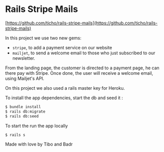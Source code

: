 # Rails Stripe Mails

[https://github.com/ticho/rails-stripe-mails](https://github.com/ticho/rails-stripe-mails)

In this project we use two new gems:
  - `stripe`, to add a payment service on our website
  - `mailjet`, to send a welcome email to those who just subscribed to our newsletter.

From the landing page, the customer is directed to a payment page, he can there pay with Stripe. Once done, the user will receive a welcome email, using Mailjet's API.

On this project we also used a rails master key for Heroku.

To install the app dependencies, start the db and seed it :
```sh
$ bundle install
$ rails db:migrate
$ rails db:seed
```

To start the run the app locally
```sh
$ rails s
```

Made with love by Tibo and Badr
